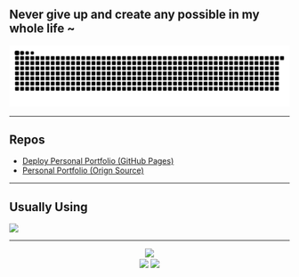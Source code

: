 ## Never give up and create any possible in my whole life ~
![](https://raw.githubusercontent.com/kheireddinebou/kheireddinebou/output/snake.svg)
***
## Repos
 - [Deploy Personal Portfolio (GitHub Pages)](https://github.com/dreamct25/dreamct25.github.io)
 - [Personal Portfolio (Orign Source)](https://github.com/dreamct25/develop_rep)
***
## Usually Using
<p align="center" style="display: grid;grid-template-columns: 1fr 1fr;">
 <img src="https://skillicons.dev/icons?i=html,css,scss,bootstrap,mui,styledcomponents,js,ts,react,redux,vue,svelte,electron,expressjs,vite,webpack,nodejs,postgres,mysql,sqlite,docker,linux,github,vercel&perline=6"></img>
</p>

***

<p align="center">
 <img src="https://github-readme-mwendwa.vercel.app/api/top-langs/?username=dreamct25&layout=compact&count_private=true&text_color=00ff00&bg_color=1e1e1e&title_color=00b3ff&hide_border=true"></img>
 <br/>
 <img src="https://bad-apple-github-readme.vercel.app/api?username=dreamct25&show_icons=true&count_private=true&line_height=20&icon_color=00b3ff&text_color=00ff00&bg_color=1e1e1e&title_color=00b3ff&hide_border=true"></img>
 <img src="https://github-readme-streak-stats.herokuapp.com?user=dreamct25&theme=github-dark&hide_border=true&background=1e1e1e&ring=00B3FF&fire=00B3FF&sideNums=00FF00&currStreakLabel=00FF00&currStreakNum=00FF00&sideLabels=00FF00&dates=00FF00&stroke=00FF00"></img>
</p>
